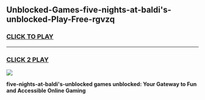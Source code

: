 
## Unblocked-Games-five-nights-at-baldi's-unblocked-Play-Free-rgvzq
<h3>
<a href="https://premium76.site?title=five-nights-at-baldi's-unblocked&ref=18A1">CLICK TO PLAY</a></h3>
<hr>

<h3>
<a href="https://premium76.site?title=five-nights-at-baldi's-unblocked&ref=18A1">CLICK 2 PLAY</a>
  
</h3>

<a href="https://premium76.site?title=five-nights-at-baldi's-unblocked&ref=18A1"><img src="https://clearcache.store/games.png"></a>


**five-nights-at-baldi's-unblocked games unblocked: Your Gateway to Fun and Accessible Online Gaming**
